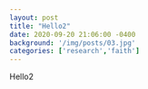 ```yaml
---
layout: post
title: "Hello2"
date: 2020-09-20 21:06:00 -0400
background: '/img/posts/03.jpg'
categories: ['research','faith']
---
```


Hello2
